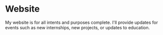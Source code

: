 # Website
My website is for all intents and purposes complete.
I'll provide updates for events such as new internships, new projects, or updates to education.
